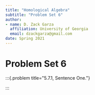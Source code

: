 ```yaml
---
title: "Homological Algebra"
subtitle: "Problem Set 6"
author:
- name: D. Zack Garza
  affiliation: University of Georgia 
  email: dzackgarza@gmail.com 
date: Spring 2021
---
```


# Problem Set 6


:::{.problem title="5.7.1, Sentence One."}

:::

